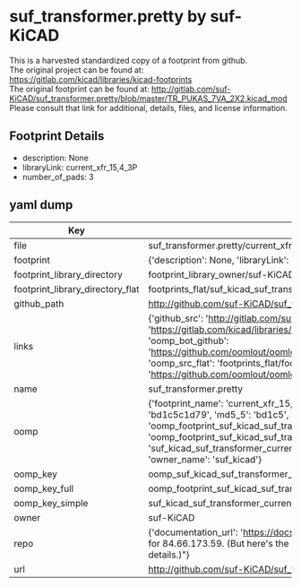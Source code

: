 # suf_transformer.pretty by suf-KiCAD  
This is a harvested standardized copy of a footprint from github.  
The original project can be found at:  
https://gitlab.com/kicad/libraries/kicad-footprints  
The original footprint can be found at:
http://gitlab.com/suf-KiCAD/suf_transformer.pretty/blob/master/TR_PUKAS_7VA_2X2.kicad_mod
Please consult that link for additional, details, files, and license information.  
## Footprint Details
* description: None  
* libraryLink: current_xfr_15,4_3P  
* number_of_pads: 3  
## yaml dump  
| Key | Value |  
| --- | --- |  
| file | suf_transformer.pretty/current_xfr_15,4_3P.kicad_mod |  
| footprint | {'description': None, 'libraryLink': 'current_xfr_15,4_3P', 'number_of_pads': 3} |  
| footprint_library_directory | footprint_library_owner/suf-KiCAD_suf_transformer.pretty |  
| footprint_library_directory_flat | footprints_flat/suf_kicad_suf_transformer_current_xfr_15,4_3p/working |  
| github_path | http://github.com/suf-KiCAD/suf_transformer.pretty/blob/master/current_xfr_15,4_3P.kicad_mod |  
| links | {'github_src': 'http://gitlab.com/suf-KiCAD/suf_transformer.pretty/blob/master/TR_PUKAS_7VA_2X2.kicad_mod', 'github_src_repo': 'https://gitlab.com/kicad/libraries/kicad-footprints', 'oomp_bot': 'footprints/suf_kicad_suf_transformer_current_xfr_15,4_3p/working', 'oomp_bot_github': 'https://github.com/oomlout/oomlout_oomp_footprint_bot/tree/main/footprints/suf_kicad_suf_transformer_current_xfr_15,4_3p/working', 'oomp_src_flat': 'footprints_flat/footprints_flat/suf_kicad_suf_transformer_current_xfr_15,4_3p/working', 'oomp_src_flat_github': 'https://github.com/oomlout/oomlout_oomp_footprint_src/tree/main/footprints_flat/suf_kicad_suf_transformer_current_xfr_15,4_3p/working'} |  
| name | suf_transformer.pretty |  
| oomp | {'footprint_name': 'current_xfr_15,4_3p', 'library_name': 'suf_transformer', 'md5': 'bd1c5c1d79024c1748d9c32acdf8e211', 'md5_10': 'bd1c5c1d79', 'md5_5': 'bd1c5', 'md5_6': 'bd1c5c', 'oomp_key': 'oomp_suf_kicad_suf_transformer_current_xfr_15,4_3p', 'oomp_key_extra': 'oomp_footprint_suf_kicad_suf_transformer_current_xfr_15,4_3p', 'oomp_key_full': 'oomp_footprint_suf_kicad_suf_transformer_current_xfr_15,4_3p_bd1c5c', 'oomp_key_simple': 'suf_kicad_suf_transformer_current_xfr_15,4_3p', 'original_filename': 'suf_transformer.pretty/current_xfr_15,4_3P.kicad_mod', 'owner_name': 'suf_kicad'} |  
| oomp_key | oomp_suf_kicad_suf_transformer_current_xfr_15,4_3p |  
| oomp_key_full | oomp_footprint_suf_kicad_suf_transformer_current_xfr_15,4_3p |  
| oomp_key_simple | suf_kicad_suf_transformer_current_xfr_15,4_3p |  
| owner | suf-KiCAD |  
| repo | {'documentation_url': 'https://docs.github.com/rest/overview/resources-in-the-rest-api#rate-limiting', 'message': "API rate limit exceeded for 84.66.173.59. (But here's the good news: Authenticated requests get a higher rate limit. Check out the documentation for more details.)"} |  
| url | http://github.com/suf-KiCAD/suf_transformer.pretty |  

